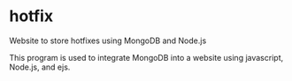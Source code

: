 # hotfix
Website to store hotfixes using MongoDB and Node.js

This program is used to integrate MongoDB into a website using javascript, Node.js, and ejs.
